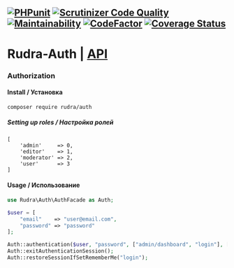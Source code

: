 [![PHPunit](https://github.com/Jagepard/Rudra-Auth/actions/workflows/php.yml/badge.svg)](https://github.com/Jagepard/Rudra-Auth/actions/workflows/php.yml)
[![Scrutinizer Code Quality](https://scrutinizer-ci.com/g/Jagepard/Rudra-Auth/badges/quality-score.png?b=master)](https://scrutinizer-ci.com/g/Jagepard/Rudra-Auth/?branch=master)
[![Maintainability](https://qlty.sh/badges/1346d77c-b7f1-4488-b73c-b47582166061/maintainability.svg)](https://qlty.sh/gh/Jagepard/projects/Rudra-Auth)
[![CodeFactor](https://www.codefactor.io/repository/github/jagepard/rudra-auth/badge)](https://www.codefactor.io/repository/github/jagepard/rudra-auth)
[![Coverage Status](https://coveralls.io/repos/github/Jagepard/Rudra-Annotation/badge.svg?branch=master)](https://coveralls.io/github/Jagepard/Rudra-Annotation?branch=master)
-----

# Rudra-Auth | [API](https://github.com/Jagepard/Rudra-Auth/blob/master/docs.md "Documentation API")
### Authorization

#### Install / Установка
```composer require rudra/auth```

##### Setting up roles / Настройка ролей
```
[
    'admin'     => 0,
    'editor'    => 1,
    'moderator' => 2,
    'user'      => 3
]
```
#### Usage / Использование
```php
use Rudra\Auth\AuthFacade as Auth;

$user = [
    "email"    => "user@email.com",
    "password" => "password"
];

Auth::authentication($user, "password", ["admin/dashboard", "login"], ["error" => "Wrong access data"]);
Auth::exitAuthenticationSession();
Auth::restoreSessionIfSetRememberMe("login");
```

